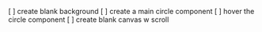 [ ] create blank background
[ ] create a main circle component
[ ] hover the circle component
[ ] create blank canvas w scroll
